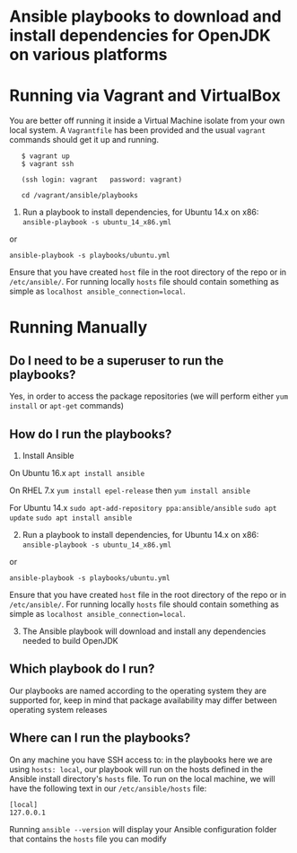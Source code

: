 # Ansible playbooks to download and install dependencies for OpenJDK on various platforms

# Running via Vagrant and VirtualBox 

You are better off running it inside a Virtual Machine isolate from your own local system. 
A `Vagrantfile` has been provided and the usual `vagrant` commands should get it up and running.
```
   $ vagrant up
   $ vagrant ssh
   
   (ssh login: vagrant   password: vagrant)
   
   cd /vagrant/ansible/playbooks   
```

1) Run a playbook to install dependencies, for Ubuntu 14.x on x86:
`ansible-playbook -s ubuntu_14_x86.yml`

or  

`ansible-playbook -s playbooks/ubuntu.yml`

Ensure that you have created `host` file in the root directory of the repo or in `/etc/ansible/`. For running locally `hosts` file should contain something as simple as `localhost ansible_connection=local`.

# Running Manually

## Do I need to be a superuser to run the playbooks?

Yes, in order to access the package repositories (we will perform either `yum install` or `apt-get` commands)

## How do I run the playbooks?

1) Install Ansible

On Ubuntu 16.x
`apt install ansible`

On RHEL 7.x
`yum install epel-release` then `yum install ansible`

For Ubuntu 14.x
`sudo apt-add-repository ppa:ansible/ansible`
`sudo apt update`
`sudo apt install ansible`

2) Run a playbook to install dependencies, for Ubuntu 14.x on x86:
`ansible-playbook -s ubuntu_14_x86.yml`

or

`ansible-playbook -s playbooks/ubuntu.yml`

Ensure that you have created `host` file in the root directory of the repo or in `/etc/ansible/`. For running locally `hosts` file should contain something as simple as `localhost ansible_connection=local`.

3) The Ansible playbook will download and install any dependencies needed to build OpenJDK

## Which playbook do I run?

Our playbooks are named according to the operating system they are supported for, keep in mind that package availability may differ between operating system releases

## Where can I run the playbooks?

On any machine you have SSH access to: in the playbooks here we are using `hosts: local`, 
our playbook will run on the hosts defined in the Ansible install directory's `hosts` file. To run on the local machine, 
we will have the following text in our `/etc/ansible/hosts` file:
```
[local]
127.0.0.1
```
Running `ansible --version` will display your Ansible configuration folder that contains the `hosts` file you can modify
